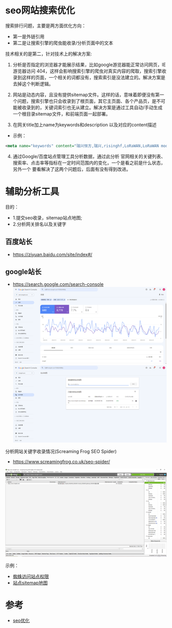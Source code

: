 # seo网站搜索优化

搜索排行问题，主要是两方面优化方向：
* 第一是外链引用
* 第二是让搜索引擎的爬虫能收录/分析页面中的文本

技术相关的是第二，针对技术上的解决方案:

1. 分析是否指定的浏览器才能展示结果，比如google游览器能正常访问网页，IE游览器访问 404，这样会影响搜索引擎的爬虫对真实内容的爬取，搜索引擎收录到这样的页面，一个相关的词都没有，搜索索引是没法建立的。解决方案是去掉这个判断逻辑。


2. 网站是动态内容，且没有提供sitemap文件。这样的话，意味着即便没有第一个问题，搜索引擎也只会收录到了根页面，其它主页面、各个产品页，是不可能被收录到的，关键词索引也无从建立。解决方案是通过工具自动/手动生成一个根目录sitemap文件，和前端页面一起部署。

3. 在网关title加上name为keywords和description 以及对应的content描述 
  - 示例：
```xml
<meta name="keywords" content="瑞兴恒方,瑞兴,risinghf,LoRaWAN,LoRaWAN module,LoRaWAN gateway,LoRaWAN 解决方案"><meta name="description" content="....">
```

4. 通过Google/百度站点管理工具分析数据，通过此分析
   官网相关的关键列表、搜索率、点击率等指标在一定时间范围内的变化，一个是看之前是什么状态，另外一个
   要看解决了这两个问题后，后面有没有得到改进。


# 辅助分析工具
 目的：
 * 1.提交seo收录，sitemap站点地图; 
 * 2.分析网关排名以及关键字
## 百度站长
- https://ziyuan.baidu.com/site/index#/ 
## google站长
- https://search.google.com/search-console
![站点关键字排名](../img/google优化-1.png)
![站点地图](../img/google优化-2.png)

分析网站关键字收录情况(Screaming Frog SEO Spider)
- https://www.screamingfrog.co.uk/seo-spider/

![蜘蛛模拟抓取关键字](../img/蜘蛛模拟抓取-1.png)

示例：
* [蜘蛛访问站点权限](./seo-test-data/robots.txt)
* [站点sitemap地图](./seo-test-data/sitemap.xml)

# 参考
 
- [seo优化](../book/SEO教程：搜索引擎优化入门与进阶（第3版）.mobi)
